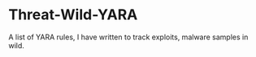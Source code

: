 # Threat-Wild-YARA
A list of YARA rules, I have written to track exploits, malware samples in wild.

